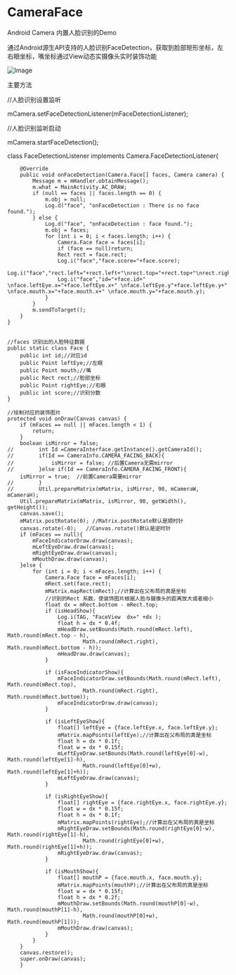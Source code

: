 # CameraFace

Android Camera 内置人脸识别的Demo

通过Android源生API支持的人脸识别FaceDetection，获取到脸部矩形坐标，左右眼坐标，嘴坐标通过View动态实摄像头实时装饰功能 

![Image][1]

[1]: http://7xs7n9.com1.z0.glb.clouddn.com/face2.png


主要方法

//人脸识别设置监听

mCamera.setFaceDetectionListener(mFaceDetectionListener);

//人脸识别监听启动

 mCamera.startFaceDetection();

class  FaceDetectionListener implements Camera.FaceDetectionListener{

        @Override
        public void onFaceDetection(Camera.Face[] faces, Camera camera) {
            Message m = mHandler.obtainMessage();
            m.what = MainActivity.AC_DRAW;
            if (null == faces || faces.length == 0) {
                m.obj = null;
                Log.d("face", "onFaceDetection : There is no face found.");
            } else {
                Log.d("face", "onFaceDetection : face found.");
                m.obj = faces;
                for (int i = 0; i < faces.length; i++) {
                    Camera.Face face = faces[i];
                    if (face == null)return;
                    Rect rect = face.rect;
                    Log.i("face","face.score="+face.score);
                    Log.i("face","rect.left="+rect.left+"\nrect.top="+rect.top+"\nrect.right="+rect.right+"\nrect.bottom="+rect.bottom);
                    Log.i("face","id="+face.id+" \nface.leftEye.x="+face.leftEye.x+" \nface.leftEye.y"+face.leftEye.y+" \nface.mouth.x="+face.mouth.x+" \nface.mouth.y="+face.mouth.y);
                }
            }
            m.sendToTarget();
        }
    }


	//faces 识别出的人脸特征数据
	public static class Face {
		public int id;//对应id
		public Point leftEye;//左眼
		public Point mouth;//嘴
		public Rect rect;//脸部坐标
		public Point rightEye;//右眼
		public int score;//识别分数
	}

	//绘制对应的装饰图片
	protected void onDraw(Canvas canvas) {
		if (mFaces == null || mFaces.length < 1) {
		    return;
		}
		boolean isMirror = false;
	//        int Id =CameraInterface.getInstance().getCameraId();
	//        if(Id == CameraInfo.CAMERA_FACING_BACK){
	//            isMirror = false; //后置Camera无需mirror
	//        }else if(Id == CameraInfo.CAMERA_FACING_FRONT){
		isMirror = true;  //前置Camera需要mirror
	//        }
	//        Util.prepareMatrix(mMatrix, isMirror, 90, mCameraW, mCameraH);
		Util.prepareMatrix(mMatrix, isMirror, 90, getWidth(), getHeight());
		canvas.save();
		mMatrix.postRotate(0); //Matrix.postRotate默认是顺时针
		canvas.rotate(-0);   //Canvas.rotate()默认是逆时针
		if (mFaces == null){
		    mFaceIndicatorDraw.draw(canvas);
		    mLeftEyeDraw.draw(canvas);
		    mRightEyeDraw.draw(canvas);
		    mMouthDraw.draw(canvas);
		}else {
		    for (int i = 0; i < mFaces.length; i++) {
		        Camera.Face face = mFaces[i];
		        mRect.set(face.rect);
		        mMatrix.mapRect(mRect);//计算出在父布局的真是坐标
		        //识别的Rect 系数，使装饰图片根据人脸与摄像头的距离放大或者缩小
		        float dx = mRect.bottom - mRect.top;
		        if (isHeadShow){
		            Log.i(TAG, "FaceView  dx=" +dx );
		            float h = dx * 0.4f;
		            mHeadDraw.setBounds(Math.round(mRect.left), Math.round(mRect.top - h),
		                    Math.round(mRect.right), Math.round(mRect.bottom - h));
		            mHeadDraw.draw(canvas);
		        }

		        if (isFaceIndicatorShow){
		            mFaceIndicatorDraw.setBounds(Math.round(mRect.left), Math.round(mRect.top),
		                    Math.round(mRect.right), Math.round(mRect.bottom));
		            mFaceIndicatorDraw.draw(canvas);
		        }

		        if (isLeftEyeShow){
		            float[] leftEye = {face.leftEye.x, face.leftEye.y};
		            mMatrix.mapPoints(leftEye);//计算出在父布局的真是坐标
		            float h = dx * 0.1f;
		            float w = dx * 0.15f;
		            mLeftEyeDraw.setBounds(Math.round(leftEye[0]-w), Math.round(leftEye[1]-h),
		                    Math.round(leftEye[0]+w), Math.round(leftEye[1]+h));
		            mLeftEyeDraw.draw(canvas);
		        }

		        if (isRightEyeShow){
		            float[] rightEye = {face.rightEye.x, face.rightEye.y};
		            float w = dx * 0.15f;
		            float h = dx * 0.1f;
		            mMatrix.mapPoints(rightEye);//计算出在父布局的真是坐标
		            mRightEyeDraw.setBounds(Math.round(rightEye[0]-w), Math.round(rightEye[1]-h),
		                    Math.round(rightEye[0]+w), Math.round(rightEye[1]+h));
		            mRightEyeDraw.draw(canvas);
		        }

		        if (isMouthShow){
		            float[] mouthP = {face.mouth.x, face.mouth.y};
		            mMatrix.mapPoints(mouthP);//计算出在父布局的真是坐标
		            float w = dx * 0.15f;
		            float h = dx * 0.2f;
		            mMouthDraw.setBounds(Math.round(mouthP[0]-w), Math.round(mouthP[1]-h),
		                    Math.round(mouthP[0]+w), Math.round(mouthP[1]));
		            mMouthDraw.draw(canvas);
		        }
		    }
		}
		canvas.restore();
		super.onDraw(canvas);
	    }
